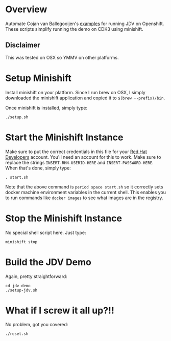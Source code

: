 # Overview
Automate Cojan van Ballegooijen's [examples](https://developers.redhat.com/blog/2016/12/06/red-hat-jboss-data-virtualization-on-openshift-part-1-getting-started/) for running JDV on Openshift.  These scripts simplify running the demo on CDK3 using minishift.

## Disclaimer
This was tested on OSX so YMMV on other platforms.

# Setup Minishift
Install minishift on your platform.  Since I run brew on OSX, I simply downloaded the minishift application and copied it to `$(brew --prefix)/bin`.

Once minishift is installed, simply type:

    ./setup.sh

# Start the Minishift Instance
Make sure to put the correct credentials in this file for your [Red Hat Developers](https://developers.redhat.com) account.  You'll need an account for this to work.  Make sure to replace the strings `INSERT-RHN-USERID-HERE` and `INSERT-PASSWORD-HERE`.  When that's done, simply type:

    . start.sh

Note that the above command is `period space start.sh` so it correctly sets docker machine environment variables in the current shell.  This enables you to run commands like `docker images` to see what images are in the registry.

# Stop the Minishift Instance
No special shell script here.  Just type:

    minishift stop

# Build the JDV Demo
Again, pretty straightforward:

    cd jdv-demo
    ./setup-jdv.sh

# What if I screw it all up?!!
No problem, got you covered:

    ./reset.sh

